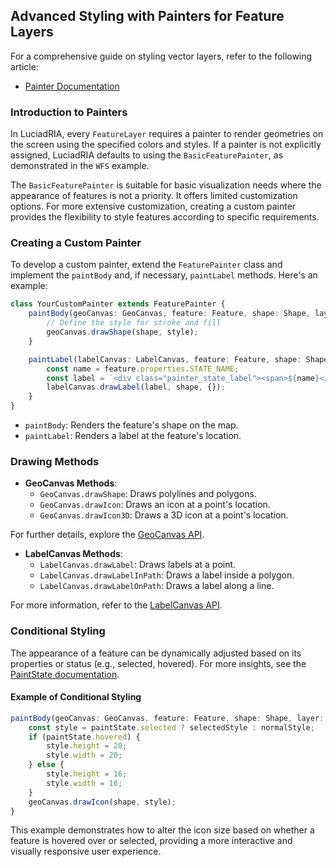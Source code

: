 ## Advanced Styling with Painters for Feature Layers

For a comprehensive guide on styling vector layers, refer to the following article:
- [Painter Documentation](https://dev.luciad.com/portal/productDocumentation/LuciadRIA/docs/articles/tutorial/getting_started/vector_styling.html)

### Introduction to Painters

In LuciadRIA, every `FeatureLayer` requires a painter to render geometries on the screen using the specified colors and styles. If a painter is not explicitly assigned, LuciadRIA defaults to using the `BasicFeaturePainter`, as demonstrated in the `WFS` example.

The `BasicFeaturePainter` is suitable for basic visualization needs where the appearance of features is not a priority. It offers limited customization options. For more extensive customization, creating a custom painter provides the flexibility to style features according to specific requirements.

### Creating a Custom Painter

To develop a custom painter, extend the `FeaturePainter` class and implement the `paintBody` and, if necessary, `paintLabel` methods. Here's an example:

```typescript
class YourCustomPainter extends FeaturePainter {
    paintBody(geoCanvas: GeoCanvas, feature: Feature, shape: Shape, layer: Layer, map: Map, paintState: PaintState) {
        // Define the style for stroke and fill
        geoCanvas.drawShape(shape, style);
    }

    paintLabel(labelCanvas: LabelCanvas, feature: Feature, shape: Shape, layer: Layer, map: Map, paintState: PaintState) {
        const name = feature.properties.STATE_NAME;
        const label = `<div class="painter_state_label"><span>${name}</span></div>`;
        labelCanvas.drawLabel(label, shape, {});
    }
}
```

- `paintBody`: Renders the feature's shape on the map.
- `paintLabel`: Renders a label at the feature's location.

### Drawing Methods

- **GeoCanvas Methods**:
    - `GeoCanvas.drawShape`: Draws polylines and polygons.
    - `GeoCanvas.drawIcon`: Draws an icon at a point's location.
    - `GeoCanvas.drawIcon3D`: Draws a 3D icon at a point's location.

For further details, explore the [GeoCanvas API](https://dev.luciad.com/portal/productDocumentation/LuciadRIA/docs/reference/LuciadRIA/interfaces/_luciad_ria_view_style_GeoCanvas.GeoCanvas.html).

- **LabelCanvas Methods**:
    - `LabelCanvas.drawLabel`: Draws labels at a point.
    - `LabelCanvas.drawLabelInPath`: Draws a label inside a polygon.
    - `LabelCanvas.drawLabelOnPath`: Draws a label along a line.

For more information, refer to the [LabelCanvas API](https://ldp.luciad.com/portal/productDocumentation/LuciadRIA/docs/reference/LuciadRIA/interfaces/_luciad_ria_view_style_LabelCanvas.LabelCanvas.html).

### Conditional Styling

The appearance of a feature can be dynamically adjusted based on its properties or status (e.g., selected, hovered). For more insights, see the [PaintState documentation](https://dev.luciad.com/portal/productDocumentation/LuciadRIA/docs/reference/LuciadRIA/interfaces/_luciad_ria_view_feature_FeaturePainter.PaintState.html).

#### Example of Conditional Styling

```typescript
paintBody(geoCanvas: GeoCanvas, feature: Feature, shape: Shape, layer: Layer, map: Map, paintState: PaintState) {
    const style = paintState.selected ? selectedStyle : normalStyle;
    if (paintState.hovered) {
        style.height = 20;
        style.width = 20;
    } else {
        style.height = 16;
        style.width = 16;
    }
    geoCanvas.drawIcon(shape, style);
}
```

This example demonstrates how to alter the icon size based on whether a feature is hovered over or selected, providing a more interactive and visually responsive user experience.
